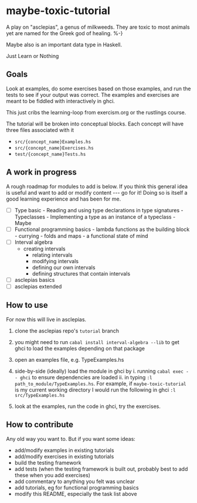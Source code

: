 # maybe-toxic-tutorial
A play on "asclepias", a genus of milkweeds. They are toxic to most animals yet are named for the Greek god of healing. %-}

Maybe also is an important data type in Haskell.

Just Learn or Nothing

## Goals

Look at examples, do some exercises based on those examples, and run the tests to see if your output was correct. The examples and exercises are meant to be fiddled with interactively in ghci.

This just cribs the learning-loop from exercism.org or the rustlings course.

The tutorial will be broken into conceptual blocks. Each concept will have three files associated with it

- `src/{concept_name}Examples.hs`
- `src/{concept_name}Exercises.hs`
- `test/{concept_name}Tests.hs`

## A work in progress
A rough roadmap for modules to add is below. If you think this general idea is useful and want to add or modify content --- go for it! Doing so is itself a good learning experience and has been for me.

* [ ] Type basic
		- Reading and using type declarations in type signatures
		- Typeclasses
		- Implementing a type as an instance of a typeclass
		- Maybe
* [ ] Functional programming basics
		- lambda functions as the building block
		- currying
		- folds and maps
		- a functional state of mind
* [ ] Interval algebra
    - creating intervals
		- relating intervals
		- modifying intervals
		- defining our own intervals
		- defining structures that contain intervals
* [ ] asclepias basics
* [ ] asclepias extended

## How to use
For now this will live in asclepias.

1. clone the asclepias repo's `tutorial` branch

2. you might need to run `cabal install interval-algebra --lib` to get ghci to load the examples depending on that package

3. open an examples file, e.g. TypeExamples.hs

4. side-by-side (ideally) load the module in ghci by 
    i. running `cabal exec -- ghci` to ensure dependencies are loaded
		ii. in typing `:l path_to_module/TypeExamples.hs`. For example, if `maybe-toxic-tutorial` is my current working directory I would run the following in ghci `:l src/TypeExamples.hs`

5. look at the examples, run the code in ghci, try the exercises.

## How to contribute
Any old way you want to. But if you want some ideas:

- add/modify examples in existing tutorials
- add/modify exercises in existing tutorials
- build the testing framework
- add tests (when the testing framework is built out, probably best to add these when you add exercises)
- add commentary to anything you felt was unclear
- add tutorials, eg for functional programming basics
- modify this README, especially the task list above
